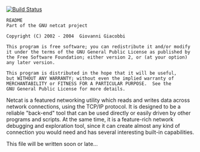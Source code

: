 [![Build Status](https://travis-ci.org/ronignc/netcat.svg?branch=master)](https://travis-ci.org/ronignc/netcat)

	README
	Part of the GNU netcat project

	Copyright (C) 2002 - 2004  Giovanni Giacobbi

	This program is free software; you can redistribute it and/or modify
	it under the terms of the GNU General Public License as published by
	the Free Software Foundation; either version 2, or (at your option)
	any later version.

	This program is distributed in the hope that it will be useful,
	but WITHOUT ANY WARRANTY; without even the implied warranty of
	MERCHANTABILITY or FITNESS FOR A PARTICULAR PURPOSE.  See the
	GNU General Public License for more details.


Netcat is a featured networking utility which reads and writes data across
network connections, using the TCP/IP protocol.
It is designed to be a reliable "back-end" tool that can be used directly or
easily driven by other programs and scripts. At the same time, it is a
feature-rich network debugging and exploration tool, since it can create
almost any kind of connection you would need and has several interesting
built-in capabilities.

This file will be written soon or late...
